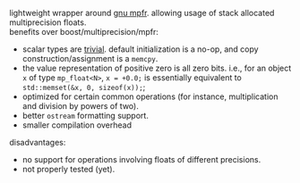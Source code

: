 lightweight wrapper around [gnu mpfr](https://www.mpfr.org/). allowing usage of stack allocated multiprecision floats.  
benefits over boost/multiprecision/mpfr:
  - scalar types are [trivial](https://en.cppreference.com/w/cpp/named_req/TrivialType). default initialization is a no-op, and copy construction/assignment is a `memcpy`.
  - the value representation of positive zero is all zero bits. i.e., for an object `x` of type `mp_float<N>`, `x = +0.0;` is essentially equivalent to `std::memset(&x, 0, sizeof(x));`;
  - optimized for certain common operations (for instance, multiplication and division by powers of two).
  - better `ostream` formatting support.
  - smaller compilation overhead
 
 disadvantages:
  - no support for operations involving floats of different precisions.
  - not properly tested (yet).
